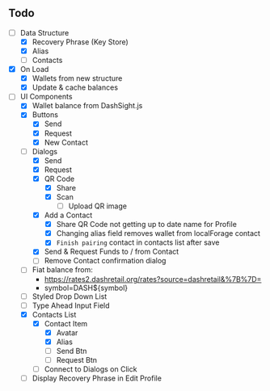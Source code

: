## Todo
 - [ ] Data Structure
   - [x] Recovery Phrase (Key Store)
   - [x] Alias
   - [ ] Contacts
 - [x] On Load
   - [x] Wallets from new structure
   - [x] Update & cache balances
 - [ ] UI Components
   - [x] Wallet balance from DashSight.js
   - [x] Buttons
     - [x] Send
     - [x] Request
     - [x] New Contact
   - [ ] Dialogs
     - [x] Send
     - [x] Request
     - [x] QR Code
       - [x] Share
       - [x] Scan
         - [ ] Upload QR image
     - [x] Add a Contact
       - [x] Share QR Code not getting up to date name for Profile
       - [x] Changing alias field removes wallet from localForage contact
       - [x] `Finish pairing` contact in contacts list after save
     - [x] Send & Request Funds to / from Contact
     - [ ] Remove Contact confirmation dialog
   - [ ] Fiat balance from:
     - https://rates2.dashretail.org/rates?source=dashretail&%7B%7D=
     - symbol=DASH${symbol}
   - [ ] Styled Drop Down List
   - [ ] Type Ahead Input Field
   - [x] Contacts List
     - [x] Contact Item
       - [x] Avatar
       - [x] Alias
       - [ ] Send Btn
       - [ ] Request Btn
     - [ ] Connect to Dialogs on Click
   - [ ] Display Recovery Phrase in Edit Profile
